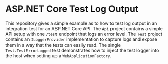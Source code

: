# ASP.NET Core Test Log Output

This repository gives a simple example as to how to test log output in an integration test for an ASP.NET Core API. The `Api` project contains a simple API setup with one `/test` endpoint that logs an error level. The `Test` project contains an `ILoggerProvider` implementation to capture logs and expose them in a way that the tests can easily read. The single `Test.TestErrorLogged` test demonstrates how to inject the test logger into the host when setting up a `WebApplicationFactory`.